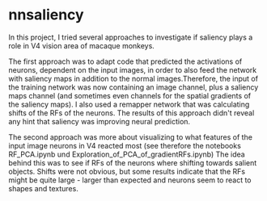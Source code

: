 # nnsaliency
In this project, I tried several approaches to investigate if saliency plays a role in V4 vision area of macaque monkeys. 

The first approach was to adapt code that predicted the activations of neurons, dependent on the input images, in order to also feed the network with saliency maps in addition to the normal images.Therefore, the input of the training network was now containing an image channel, plus a saliency maps channel (and sometimes even channels for the spatial gradients of the saliency maps). 
I also used a remapper network that was calculating shifts of the RFs of the neurons. The results of this approach didn't reveal any hint that saliency was improving neural prediction.

The second approach was more about visualizing to what features of the input image neurons in V4 reacted most (see therefore the notebooks RF_PCA.ipynb und Exploration_of_PCA_of_gradientRFs.ipynb)
The idea behind this was to see if RFs of the neurons where shifting towards salient objects. Shifts were not obvious, but some results indicate that the RFs might be quite large - larger than expected and neurons seem to react to shapes and textures. 
